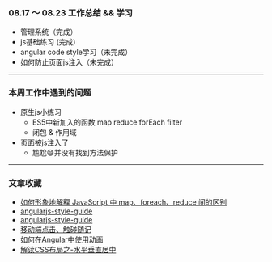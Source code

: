 ### 08.17 ～ 08.23 工作总结 && 学习
- 管理系统（完成）
- js基础练习 (完成)
- angular code style学习（未完成）
- 如何防止页面js注入（未完成） 
 
-------------------------------------
### 本周工作中遇到的问题

+ 原生js小练习
    + ES5中新加入的函数 map reduce forEach filter
    + 闭包 & 作用域
+ 页面被js注入了
    + 尴尬😅并没有找到方法保护

-------------------------------------
### 文章收藏
+ [如何形象地解释 JavaScript 中 map、foreach、reduce 间的区别](http://www.zhihu.com/question/24927450)
+ [angularjs-style-guide](https://github.com/mgechev/angularjs-style-guide/blob/master/README-zh-cn.md)
+ [angularjs-style-guide](https://github.com/johnpapa/angular-styleguide)
+ [移动端点击、触碰随记](http://f2e.souche.com/blog/-yi-dong-duan-dian-ji-hong-peng-sui-ji/)
+ [如何在Angular中使用动画](http://f2e.souche.com/blog/animate-in-angular/)
+ [解读CSS布局之-水平垂直居中](http://f2e.souche.com/blog/jie-du-cssbu-ju-zhi-shui-ping-chui-zhi-ju-zhong/)